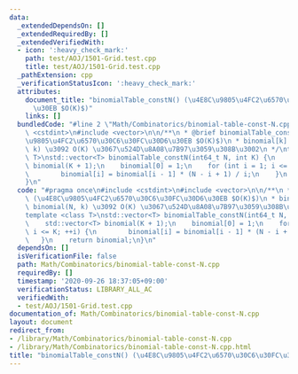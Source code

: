 ```yaml
---
data:
  _extendedDependsOn: []
  _extendedRequiredBy: []
  _extendedVerifiedWith:
  - icon: ':heavy_check_mark:'
    path: test/AOJ/1501-Grid.test.cpp
    title: test/AOJ/1501-Grid.test.cpp
  _pathExtension: cpp
  _verificationStatusIcon: ':heavy_check_mark:'
  attributes:
    document_title: "binomialTable_constN() (\u4E8C\u9805\u4FC2\u6570\u30C6\u30FC\u30D6\
      \u30EB $O(K)$)"
    links: []
  bundledCode: "#line 2 \"Math/Combinatorics/binomial-table-const-N.cpp\"\n#include\
    \ <cstdint>\n#include <vector>\n\n/**\n * @brief binomialTable_constN() (\u4E8C\
    \u9805\u4FC2\u6570\u30C6\u30FC\u30D6\u30EB $O(K)$)\n * binomial[k] = binomial(N,\
    \ k) \u3092 O(K) \u3067\u524D\u8A08\u7B97\u3059\u308B\u3002\n */\ntemplate <class\
    \ T>\nstd::vector<T> binomialTable_constN(int64_t N, int K) {\n    std::vector<T>\
    \ binomial(K + 1);\n    binomial[0] = 1;\n    for (int i = 1; i <= K; ++i) {\n\
    \        binomial[i] = binomial[i - 1] * (N - i + 1) / i;\n    }\n    return binomial;\n\
    }\n"
  code: "#pragma once\n#include <cstdint>\n#include <vector>\n\n/**\n * @brief binomialTable_constN()\
    \ (\u4E8C\u9805\u4FC2\u6570\u30C6\u30FC\u30D6\u30EB $O(K)$)\n * binomial[k] =\
    \ binomial(N, k) \u3092 O(K) \u3067\u524D\u8A08\u7B97\u3059\u308B\u3002\n */\n\
    template <class T>\nstd::vector<T> binomialTable_constN(int64_t N, int K) {\n\
    \    std::vector<T> binomial(K + 1);\n    binomial[0] = 1;\n    for (int i = 1;\
    \ i <= K; ++i) {\n        binomial[i] = binomial[i - 1] * (N - i + 1) / i;\n \
    \   }\n    return binomial;\n}\n"
  dependsOn: []
  isVerificationFile: false
  path: Math/Combinatorics/binomial-table-const-N.cpp
  requiredBy: []
  timestamp: '2020-09-26 18:37:05+09:00'
  verificationStatus: LIBRARY_ALL_AC
  verifiedWith:
  - test/AOJ/1501-Grid.test.cpp
documentation_of: Math/Combinatorics/binomial-table-const-N.cpp
layout: document
redirect_from:
- /library/Math/Combinatorics/binomial-table-const-N.cpp
- /library/Math/Combinatorics/binomial-table-const-N.cpp.html
title: "binomialTable_constN() (\u4E8C\u9805\u4FC2\u6570\u30C6\u30FC\u30D6\u30EB $O(K)$)"
---
```

